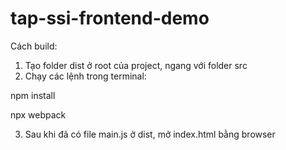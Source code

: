 # tap-ssi-frontend-demo

Cách build:

1. Tạo folder dist ở root của project, ngang với folder src
2. Chạy các lệnh trong terminal:

npm install

npx webpack

3. Sau khi đã có file main.js ở dist, mở index.html bằng browser

